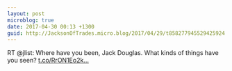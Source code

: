 ```yaml
---
layout: post
microblog: true
date: 2017-04-30 00:13 +1300
guid: http://JacksonOfTrades.micro.blog/2017/04/29/t858277945529425924.html
---
```

RT @jlist: Where have you been, Jack Douglas. What kinds of things have you seen? [t.co/RrON1Eo2k...](https://t.co/RrON1Eo2k3)
